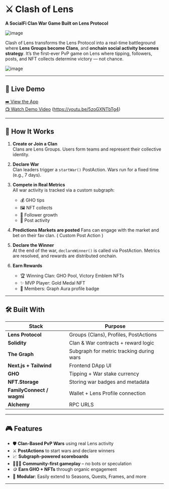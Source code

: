 # ⚔️ Clash of Lens

**A SocialFi Clan War Game Built on Lens Protocol**


![image](https://github.com/user-attachments/assets/8865ed99-2b1f-46c2-aae1-2e8902f888d1)


Clash of Lens transforms the Lens Protocol into a real-time battleground where **Lens Groups become Clans**, and **onchain social activity becomes strategy**. It’s the first-ever PvP game on Lens where tipping, followers, posts, and NFT collects determine victory — not chance.


![image](https://github.com/user-attachments/assets/f87d6de0-34c7-4cdc-99cf-66a6936c7bbd)

---

## 🚀 Live Demo

[➡️ View the App](https://clashoflens.xyz)  
[📺 Watch Demo Video](#) (https://youtu.be/5zoGXNTbTg4)

---

## 🧠 How It Works

1. **Create or Join a Clan**  
   Clans are Lens Groups. Users form teams and represent their collective identity.

2. **Declare War**  
   Clan leaders trigger a `startWar()` PostAction. Wars run for a fixed time (e.g., 7 days).

3. **Compete in Real Metrics**  
   All war activity is tracked via a custom subgraph:
   - 💰 GHO tips
   - 🖼 NFT collects
   - 👥 Follower growth
   - 📝 Post activity

4. **Predictions Markets are posted**
 Fans can engage with the market and bet on their fav clan. ( Custom Post Action ) 

5. **Declare the Winner**  
   At the end of the war, `declareWinner()` is called via PostAction. Metrics are resolved, and rewards are distributed onchain.

6. **Earn Rewards**  
   - 🏆 Winning Clan: GHO Pool, Victory Emblem NFTs  
   - ✨ MVP Player: Gold Medal NFT  
   - 🌈 Members: Graph Aura profile badge

---

## 🛠 Built With

| Stack               | Purpose                                  |
|---------------------|-------------------------------------------|
| **Lens Protocol**   | Groups (Clans), Profiles, PostActions     |
| **Solidity**        | Clan & War contracts + reward logic       |
| **The Graph**       | Subgraph for metric tracking during wars  |
| **Next.js + Tailwind** | Frontend DApp UI                        |
| **GHO**             | Tipping + War stake currency              |
| **NFT.Storage**     | Storing war badges and metadata           |
| **FamilyConnect / wagmi** | Wallet + Lens Profile connection      |
| **Alchemy**            | RPC URLS                              | 

---

## 🎮 Features

- 🛡 **Clan-Based PvP Wars** using real Lens activity  
- ⚔️ **PostActions** to start wars and declare winners  
- 📈 **Subgraph-powered scoreboards**  
- 🧑‍🤝‍🧑 **Community-first gameplay** – no bots or speculation  
- 🪙 **Earn GHO + NFTs** through organic engagement  
- 🧩 **Modular**: Easily extend to Seasons, Quests, Frames, and more

---
